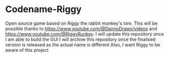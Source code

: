 # Codename-Riggy
Open source game based on Riggy the rabbit monkey's lore. This will be possible thanks to https://www.youtube.com/@DannoDraws/videos and https://www.youtube.com/@RiggyRunkey. I will update this repository once I am able to build the GUI
I will archive this repository once the finalised version is released as the actual name is different
Also, I want Riggy to be aware of this project
